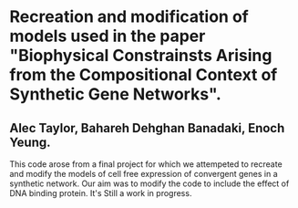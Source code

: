 # Recreation and modification of models used in the paper "Biophysical Constrainsts Arising from the Compositional Context of Synthetic Gene Networks".
## Alec Taylor, Bahareh Dehghan Banadaki, Enoch Yeung.
This code arose from a final project for which we attempeted to recreate and modify the models of cell free expression of convergent genes in a synthetic network.
Our aim was to modify the code to include the effect of DNA binding protein. It's Still a work in progress.

